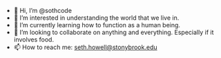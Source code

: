 - 👋 Hi, I’m @sothcode
- 👀 I’m interested in understanding the world that we live in.
- 🌱 I’m currently learning how to function as a human being.
- 💞️ I’m looking to collaborate on anything and everything.  Especially if it involves food.
- 📫 How to reach me: seth.howell@stonybrook.edu

<!---
sothcode/sothcode is a ✨ special ✨ repository because its `README.md` (this file) appears on your GitHub profile.
You can click the Preview link to take a look at your changes.
--->
